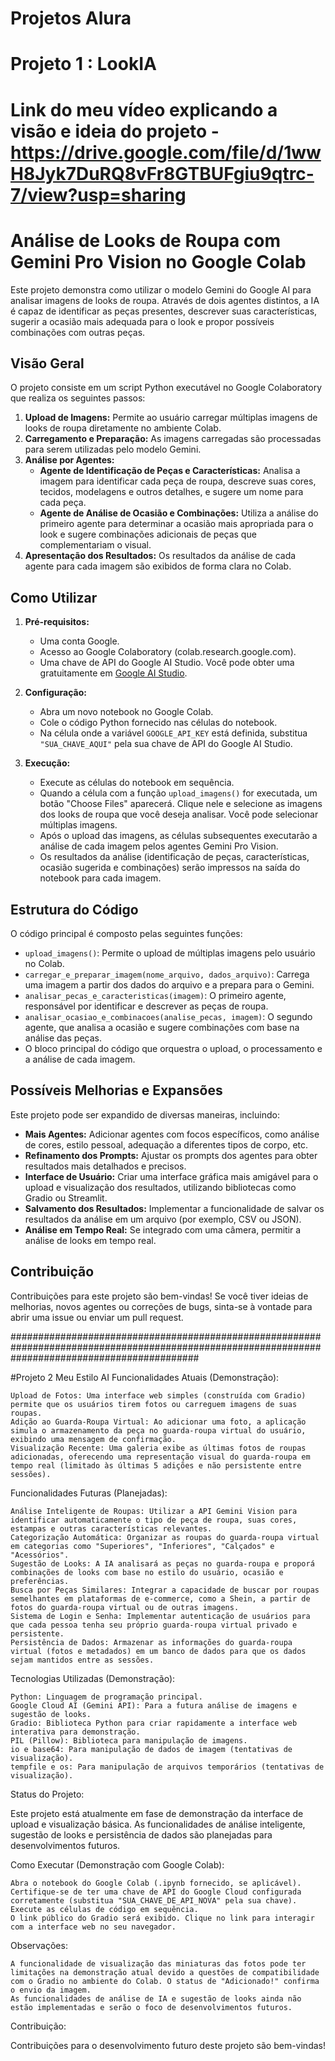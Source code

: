 # Projetos Alura

# Projeto 1 : LookIA

# Link do meu vídeo explicando a visão e ideia do projeto - https://drive.google.com/file/d/1wwH8Jyk7DuRQ8vFr8GTBUFgiu9qtrc-7/view?usp=sharing

# Análise de Looks de Roupa com Gemini Pro Vision no Google Colab

Este projeto demonstra como utilizar o modelo Gemini do Google AI para analisar imagens de looks de roupa. Através de dois agentes distintos, a IA é capaz de identificar as peças presentes, descrever suas características, sugerir a ocasião mais adequada para o look e propor possíveis combinações com outras peças.

## Visão Geral

O projeto consiste em um script Python executável no Google Colaboratory que realiza os seguintes passos:

1.  **Upload de Imagens:** Permite ao usuário carregar múltiplas imagens de looks de roupa diretamente no ambiente Colab.
2.  **Carregamento e Preparação:** As imagens carregadas são processadas para serem utilizadas pelo modelo Gemini.
3.  **Análise por Agentes:**
    * **Agente de Identificação de Peças e Características:** Analisa a imagem para identificar cada peça de roupa, descreve suas cores, tecidos, modelagens e outros detalhes, e sugere um nome para cada peça.
    * **Agente de Análise de Ocasião e Combinações:** Utiliza a análise do primeiro agente para determinar a ocasião mais apropriada para o look e sugere combinações adicionais de peças que complementariam o visual.
4.  **Apresentação dos Resultados:** Os resultados da análise de cada agente para cada imagem são exibidos de forma clara no Colab.

## Como Utilizar

1.  **Pré-requisitos:**
    * Uma conta Google.
    * Acesso ao Google Colaboratory (colab.research.google.com).
    * Uma chave de API do Google AI Studio. Você pode obter uma gratuitamente em [Google AI Studio](https://makersuite.google.com/app/apikey).

2.  **Configuração:**
    * Abra um novo notebook no Google Colab.
    * Cole o código Python fornecido nas células do notebook.
    * Na célula onde a variável `GOOGLE_API_KEY` está definida, substitua `"SUA_CHAVE_AQUI"` pela sua chave de API do Google AI Studio.

3.  **Execução:**
    * Execute as células do notebook em sequência.
    * Quando a célula com a função `upload_imagens()` for executada, um botão "Choose Files" aparecerá. Clique nele e selecione as imagens dos looks de roupa que você deseja analisar. Você pode selecionar múltiplas imagens.
    * Após o upload das imagens, as células subsequentes executarão a análise de cada imagem pelos agentes Gemini Pro Vision.
    * Os resultados da análise (identificação de peças, características, ocasião sugerida e combinações) serão impressos na saída do notebook para cada imagem.

## Estrutura do Código

O código principal é composto pelas seguintes funções:

* `upload_imagens()`: Permite o upload de múltiplas imagens pelo usuário no Colab.
* `carregar_e_preparar_imagem(nome_arquivo, dados_arquivo)`: Carrega uma imagem a partir dos dados do arquivo e a prepara para o Gemini.
* `analisar_pecas_e_caracteristicas(imagem)`: O primeiro agente, responsável por identificar e descrever as peças de roupa.
* `analisar_ocasiao_e_combinacoes(analise_pecas, imagem)`: O segundo agente, que analisa a ocasião e sugere combinações com base na análise das peças.
* O bloco principal do código que orquestra o upload, o processamento e a análise de cada imagem.

## Possíveis Melhorias e Expansões

Este projeto pode ser expandido de diversas maneiras, incluindo:

* **Mais Agentes:** Adicionar agentes com focos específicos, como análise de cores, estilo pessoal, adequação a diferentes tipos de corpo, etc.
* **Refinamento dos Prompts:** Ajustar os prompts dos agentes para obter resultados mais detalhados e precisos.
* **Interface de Usuário:** Criar uma interface gráfica mais amigável para o upload e visualização dos resultados, utilizando bibliotecas como Gradio ou Streamlit.
* **Salvamento dos Resultados:** Implementar a funcionalidade de salvar os resultados da análise em um arquivo (por exemplo, CSV ou JSON).
* **Análise em Tempo Real:** Se integrado com uma câmera, permitir a análise de looks em tempo real.

## Contribuição

Contribuições para este projeto são bem-vindas! Se você tiver ideias de melhorias, novos agentes ou correções de bugs, sinta-se à vontade para abrir uma issue ou enviar um pull request.







##################################################################################################################################################

#Projeto 2
Meu Estilo AI
Funcionalidades Atuais (Demonstração):

    Upload de Fotos: Uma interface web simples (construída com Gradio) permite que os usuários tirem fotos ou carreguem imagens de suas roupas.
    Adição ao Guarda-Roupa Virtual: Ao adicionar uma foto, a aplicação simula o armazenamento da peça no guarda-roupa virtual do usuário, exibindo uma mensagem de confirmação.
    Visualização Recente: Uma galeria exibe as últimas fotos de roupas adicionadas, oferecendo uma representação visual do guarda-roupa em tempo real (limitado às últimas 5 adições e não persistente entre sessões).

Funcionalidades Futuras (Planejadas):

    Análise Inteligente de Roupas: Utilizar a API Gemini Vision para identificar automaticamente o tipo de peça de roupa, suas cores, estampas e outras características relevantes.
    Categorização Automática: Organizar as roupas do guarda-roupa virtual em categorias como "Superiores", "Inferiores", "Calçados" e "Acessórios".
    Sugestão de Looks: A IA analisará as peças no guarda-roupa e proporá combinações de looks com base no estilo do usuário, ocasião e preferências.
    Busca por Peças Similares: Integrar a capacidade de buscar por roupas semelhantes em plataformas de e-commerce, como a Shein, a partir de fotos do guarda-roupa virtual ou de outras imagens.
    Sistema de Login e Senha: Implementar autenticação de usuários para que cada pessoa tenha seu próprio guarda-roupa virtual privado e persistente.
    Persistência de Dados: Armazenar as informações do guarda-roupa virtual (fotos e metadados) em um banco de dados para que os dados sejam mantidos entre as sessões.

Tecnologias Utilizadas (Demonstração):

    Python: Linguagem de programação principal.
    Google Cloud AI (Gemini API): Para a futura análise de imagens e sugestão de looks.
    Gradio: Biblioteca Python para criar rapidamente a interface web interativa para demonstração.
    PIL (Pillow): Biblioteca para manipulação de imagens.
    io e base64: Para manipulação de dados de imagem (tentativas de visualização).
    tempfile e os: Para manipulação de arquivos temporários (tentativas de visualização).

Status do Projeto:

Este projeto está atualmente em fase de demonstração da interface de upload e visualização básica. As funcionalidades de análise inteligente, sugestão de looks e persistência de dados são planejadas para desenvolvimentos futuros.

Como Executar (Demonstração com Google Colab):

    Abra o notebook do Google Colab (.ipynb fornecido, se aplicável).
    Certifique-se de ter uma chave de API do Google Cloud configurada corretamente (substitua "SUA_CHAVE_DE_API_NOVA" pela sua chave).
    Execute as células de código em sequência.
    O link público do Gradio será exibido. Clique no link para interagir com a interface web no seu navegador.

Observações:

    A funcionalidade de visualização das miniaturas das fotos pode ter limitações na demonstração atual devido a questões de compatibilidade com o Gradio no ambiente do Colab. O status de "Adicionado!" confirma o envio da imagem.
    As funcionalidades de análise de IA e sugestão de looks ainda não estão implementadas e serão o foco de desenvolvimentos futuros.

Contribuição:

Contribuições para o desenvolvimento futuro deste projeto são bem-vindas!
